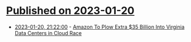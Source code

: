 # [Published on 2023-01-20](index.md)

* [2023-01-20, 21:22:00](https://slashdot.org/story/23/01/20/1651204/amazon-to-plow-extra-35-billion-into-virginia-data-centers-in-cloud-race?utm_source=rss1.0mainlinkanon&utm_medium=feed) - [Amazon To Plow Extra $35 Billion Into Virginia Data Centers in Cloud Race](https://slashdot.org/story/23/01/20/1651204/amazon-to-plow-extra-35-billion-into-virginia-data-centers-in-cloud-race?utm_source=rss1.0mainlinkanon&utm_medium=feed)
